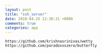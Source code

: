 ```yaml
---
layout: post
title: "ssh_server"
date: 2018-04-25 12:38:21 +0800
comments: true
categories: app
---
```

`https://github.com/krishnasrinivas/wetty`
`https://github.com/paradoxxxzero/butterfly`